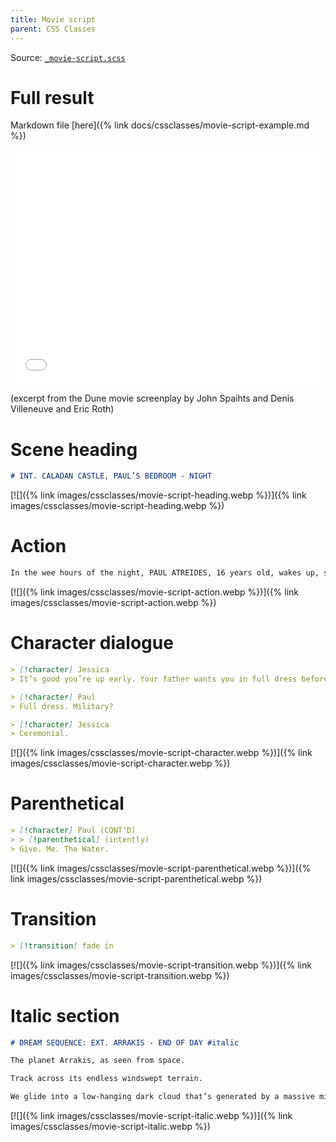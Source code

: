 ```yaml
---
title: Movie script
parent: CSS Classes
---
```


Source: [`_movie-script.scss`](https://github.com/ElsaTam/obsidian-fancy-a-story/blob/main/scss/cssclasses/_movie-script.scss)

# Full result

Markdown file [here]({% link docs/cssclasses/movie-script-example.md %})

<embed src="{% link pdfs/movie-script.pdf %}" width="100%" height="375" type="application/pdf">

(excerpt from the Dune movie screenplay by John Spaihts and Denis Villeneuve and Eric Roth)

# Scene heading

```markdown
# INT. CALADAN CASTLE, PAUL’S BEDROOM - NIGHT
```

[![]({% link images/cssclasses/movie-script-heading.webp %})]({% link images/cssclasses/movie-script-heading.webp %})

# Action

```markdown
In the wee hours of the night, PAUL ATREIDES, 16 years old, wakes up, startled by the dream.
```

[![]({% link images/cssclasses/movie-script-action.webp %})]({% link images/cssclasses/movie-script-action.webp %})

# Character dialogue

```markdown
> [!character] Jessica
> It’s good you’re up early. Your father wants you in full dress before the Emperor’s Herald arrives.

> [!character] Paul
> Full dress. Military?

> [!character] Jessica
> Ceremonial.
```

[![]({% link images/cssclasses/movie-script-character.webp %})]({% link images/cssclasses/movie-script-character.webp %})

# Parenthetical

```markdown
> [!character] Paul (CONT'D)
> > [!parenthetical] (intently)
> Give. Me. The Water.
```

[![]({% link images/cssclasses/movie-script-parenthetical.webp %})]({% link images/cssclasses/movie-script-parenthetical.webp %})

# Transition

```markdown
> [!transition] fade in
```

[![]({% link images/cssclasses/movie-script-transition.webp %})]({% link images/cssclasses/movie-script-transition.webp %})

# Italic section

```markdown
# DREAM SEQUENCE: EXT. ARRAKIS - END OF DAY #italic

The planet Arrakis, as seen from space.

Track across its endless windswept terrain.

We glide into a low-hanging dark cloud that’s generated by a massive mining vehicle, a HARVESTER, kicking up glowing flecks of SPICE. We PUSH through the SPICE, creating a dreamlike swirl of orange flakes.
```

[![]({% link images/cssclasses/movie-script-italic.webp %})]({% link images/cssclasses/movie-script-italic.webp %})